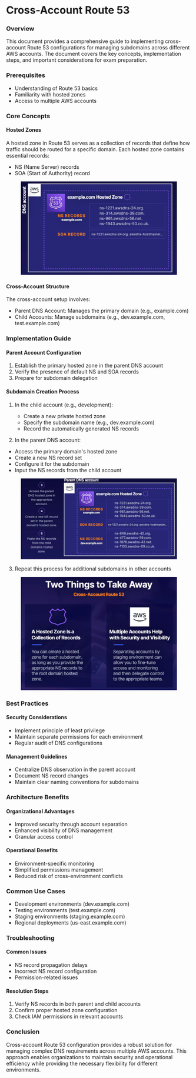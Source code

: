 # Cross-Account Route 53

### Overview

This document provides a comprehensive guide to implementing cross-account Route 53 configurations for managing subdomains across different AWS accounts. The document covers the key concepts, implementation steps, and important considerations for exam preparation.

### Prerequisites

* Understanding of Route 53 basics
* Familiarity with hosted zones
* Access to multiple AWS accounts

### Core Concepts

#### Hosted Zones

A hosted zone in Route 53 serves as a collection of records that define how traffic should be routed for a specific domain. Each hosted zone contains essential records:

* NS (Name Server) records
* SOA (Start of Authority) record

<figure><img src="../../../.gitbook/assets/image (33).png" alt=""><figcaption></figcaption></figure>

#### Cross-Account Structure

The cross-account setup involves:

* Parent DNS Account: Manages the primary domain (e.g., example.com)
* Child Accounts: Manage subdomains (e.g., dev.example.com, test.example.com)

### Implementation Guide

#### Parent Account Configuration

1. Establish the primary hosted zone in the parent DNS account
2. Verify the presence of default NS and SOA records
3. Prepare for subdomain delegation

#### Subdomain Creation Process

1. In the child account (e.g., development):
   * Create a new private hosted zone
   * Specify the subdomain name (e.g., dev.example.com)
   * Record the automatically generated NS records



2. In the parent DNS account:

* Access the primary domain's hosted zone
* Create a new NS record set
* Configure it for the subdomain
* Input the NS records from the child account

<figure><img src="../../../.gitbook/assets/image (2) (1).png" alt=""><figcaption></figcaption></figure>

3. Repeat this process for additional subdomains in other accounts

<figure><img src="../../../.gitbook/assets/image (3) (1).png" alt=""><figcaption></figcaption></figure>

### Best Practices

#### Security Considerations

* Implement principle of least privilege
* Maintain separate permissions for each environment
* Regular audit of DNS configurations

#### Management Guidelines

* Centralize DNS observation in the parent account
* Document NS record changes
* Maintain clear naming conventions for subdomains

### Architecture Benefits

#### Organizational Advantages

* Improved security through account separation
* Enhanced visibility of DNS management
* Granular access control

#### Operational Benefits

* Environment-specific monitoring
* Simplified permissions management
* Reduced risk of cross-environment conflicts

### Common Use Cases

* Development environments (dev.example.com)
* Testing environments (test.example.com)
* Staging environments (staging.example.com)
* Regional deployments (us-east.example.com)

### Troubleshooting

#### Common Issues

* NS record propagation delays
* Incorrect NS record configuration
* Permission-related issues

#### Resolution Steps

1. Verify NS records in both parent and child accounts
2. Confirm proper hosted zone configuration
3. Check IAM permissions in relevant accounts

### Conclusion

Cross-account Route 53 configuration provides a robust solution for managing complex DNS requirements across multiple AWS accounts. This approach enables organizations to maintain security and operational efficiency while providing the necessary flexibility for different environments.
